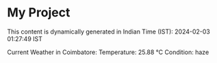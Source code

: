 # My Project

This content is dynamically generated in Indian Time (IST): 2024-02-03 01:27:49 IST


Current Weather in Coimbatore:
Temperature: 25.88 °C
Condition: haze
